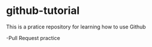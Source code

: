 # github-tutorial

This is a pratice repository for learning how to use Github

-Pull Request practice
